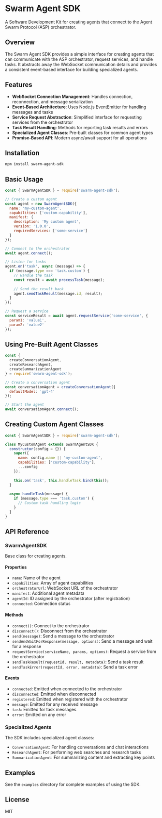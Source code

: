 # Swarm Agent SDK

A Software Development Kit for creating agents that connect to the Agent Swarm Protocol (ASP) orchestrator.

## Overview

The Swarm Agent SDK provides a simple interface for creating agents that can communicate with the ASP orchestrator, request services, and handle tasks. It abstracts away the WebSocket communication details and provides a consistent event-based interface for building specialized agents.

## Features

- **WebSocket Connection Management**: Handles connection, reconnection, and message serialization
- **Event-Based Architecture**: Uses Node.js EventEmitter for handling messages and tasks
- **Service Request Abstraction**: Simplified interface for requesting services from the orchestrator
- **Task Result Handling**: Methods for reporting task results and errors
- **Specialized Agent Classes**: Pre-built classes for common agent types
- **Promise-Based API**: Modern async/await support for all operations

## Installation

```bash
npm install swarm-agent-sdk
```

## Basic Usage

```javascript
const { SwarmAgentSDK } = require('swarm-agent-sdk');

// Create a custom agent
const agent = new SwarmAgentSDK({
  name: 'my-custom-agent',
  capabilities: ['custom-capability'],
  manifest: {
    description: 'My custom agent',
    version: '1.0.0',
    requiredServices: ['some-service']
  }
});

// Connect to the orchestrator
await agent.connect();

// Listen for tasks
agent.on('task', async (message) => {
  if (message.type === 'task.custom') {
    // Handle the task
    const result = await processTask(message);
    
    // Send the result back
    agent.sendTaskResult(message.id, result);
  }
});

// Request a service
const serviceResult = await agent.requestService('some-service', {
  param1: 'value1',
  param2: 'value2'
});
```

## Using Pre-Built Agent Classes

```javascript
const { 
  createConversationAgent, 
  createResearchAgent, 
  createSummarizationAgent 
} = require('swarm-agent-sdk');

// Create a conversation agent
const conversationAgent = createConversationAgent({
  defaultModel: 'gpt-4'
});

// Start the agent
await conversationAgent.connect();
```

## Creating Custom Agent Classes

```javascript
const { SwarmAgentSDK } = require('swarm-agent-sdk');

class MyCustomAgent extends SwarmAgentSDK {
  constructor(config = {}) {
    super({
      name: config.name || 'my-custom-agent',
      capabilities: ['custom-capability'],
      ...config
    });
    
    this.on('task', this.handleTask.bind(this));
  }
  
  async handleTask(message) {
    if (message.type === 'task.custom') {
      // Custom task handling logic
    }
  }
}
```

## API Reference

### SwarmAgentSDK

Base class for creating agents.

#### Properties

- `name`: Name of the agent
- `capabilities`: Array of agent capabilities
- `orchestratorUrl`: WebSocket URL of the orchestrator
- `manifest`: Additional agent metadata
- `agentId`: ID assigned by the orchestrator (after registration)
- `connected`: Connection status

#### Methods

- `connect()`: Connect to the orchestrator
- `disconnect()`: Disconnect from the orchestrator
- `send(message)`: Send a message to the orchestrator
- `sendAndWaitForResponse(message, options)`: Send a message and wait for a response
- `requestService(serviceName, params, options)`: Request a service from the orchestrator
- `sendTaskResult(requestId, result, metadata)`: Send a task result
- `sendTaskError(requestId, error, metadata)`: Send a task error

#### Events

- `connected`: Emitted when connected to the orchestrator
- `disconnected`: Emitted when disconnected
- `registered`: Emitted when registered with the orchestrator
- `message`: Emitted for any received message
- `task`: Emitted for task messages
- `error`: Emitted on any error

### Specialized Agents

The SDK includes specialized agent classes:

- `ConversationAgent`: For handling conversations and chat interactions
- `ResearchAgent`: For performing web searches and research tasks
- `SummarizationAgent`: For summarizing content and extracting key points

## Examples

See the `examples` directory for complete examples of using the SDK.

## License

MIT 
